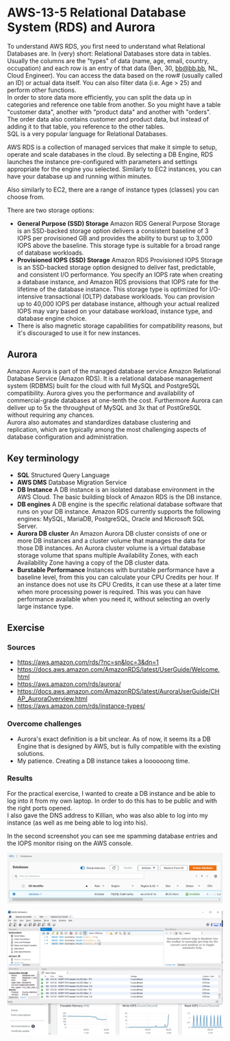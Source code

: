 # AWS-13-5 Relational Database System (RDS) and Aurora
To understand AWS RDS, you first need to understand what Relational Databases are. In (very) short: Relational Databases store data in tables. Usually the columns are the "types" of data (name, age, email, country, occupation) and each row is an entry of that data (Ben, 30, bb@bb.bb, NL, Cloud Engineer). You can access the data based on the row# (usually called an ID) or actual data itself. You can also filter data (i.e. Age > 25) and perform other functions.  
In order to store data more efficiently, you can split the data up in categories and reference one table from another. So you might have a table "customer data", another with "product data" and another with "orders". The order data also contains customer and product data, but instead of adding it to that table, you reference to the other tables.  
SQL is a very popular language for Relational Databases.  
  
AWS RDS is a collection of managed services that make it simple to setup, operate and scale databases in the cloud. By selecting a DB Engine, RDS launches the instance pre-configured with parameters and settings appropriate for the engine you selected. Similarly to EC2 instances, you can have your database up and running within minutes.  
  
Also similarly to EC2, there are a range of instance types (classes) you can choose from.

There are two storage options:
- **General Purpose (SSD) Storage** Amazon RDS General Purpose Storage is an SSD-backed storage option delivers a consistent baseline of 3 IOPS per provisioned GB and provides the ability to burst up to 3,000 IOPS above the baseline. This storage type is suitable for a broad range of database workloads.
- **Provisioned IOPS (SSD) Storage** Amazon RDS Provisioned IOPS Storage is an SSD-backed storage option designed to deliver fast, predictable, and consistent I/O performance. You specify an IOPS rate when creating a database instance, and Amazon RDS provisions that IOPS rate for the lifetime of the database instance. This storage type is optimized for I/O-intensive transactional (OLTP) database workloads. You can provision up to 40,000 IOPS per database instance, although your actual realized IOPS may vary based on your database workload, instance type, and database engine choice.
- There is also magnetic storage capabilities for compatibility reasons, but it's discouraged to use it for new instances.

## Aurora
Amazon Aurora is part of the managed database service Amazon Relational Database Service (Amazon RDS). It is a relational database management system (RDBMS) built for the cloud with full MySQL and PostgreSQL compatibility. Aurora gives you the performance and availability of commercial-grade databases at one-tenth the cost. Furthermore Aurora can deliver up to 5x the throughput of MySQL and 3x that of PostGreSQL without requiring any chances.  
Aurora also automates and standardizes database clustering and replication, which are typically among the most challenging aspects of database configuration and administration.


## Key terminology
- **SQL** Structured Query Language
- **AWS DMS** Database Migration Service
- **DB Instance** A DB instance is an isolated database environment in the AWS Cloud. The basic building block of Amazon RDS is the DB instance.
- **DB engines** A DB engine is the specific relational database software that runs on your DB instance. Amazon RDS currently supports the following engines: MySQL, MariaDB, PostgreSQL, Oracle and Microsoft SQL Server.
- **Aurora DB cluster** An Amazon Aurora DB cluster consists of one or more DB instances and a cluster volume that manages the data for those DB instances. An Aurora cluster volume is a virtual database storage volume that spans multiple Availability Zones, with each Availability Zone having a copy of the DB cluster data.
- **Burstable Performance** Instances with burstable performance have a baseline level, from this you can calculate your CPU Credits per hour. If an instance does not use its CPU Credits, it can use these at a later time when more processing power is required. This was you can have performance available when you need it, without selecting an overly large instance type.
  

## Exercise
### Sources
- https://aws.amazon.com/rds/?nc=sn&loc=3&dn=1
- https://docs.aws.amazon.com/AmazonRDS/latest/UserGuide/Welcome.html
- https://aws.amazon.com/rds/aurora/
- https://docs.aws.amazon.com/AmazonRDS/latest/AuroraUserGuide/CHAP_AuroraOverview.html
- https://aws.amazon.com/rds/instance-types/

### Overcome challenges
- Aurora's exact definition is a bit unclear. As of now, it seems its a DB Engine that is designed by AWS, but is fully compatible with the existing solutions.
- My patience. Creating a DB instance takes a loooooong time.

### Results
For the practical exercise, I wanted to create a DB instance and be able to log into it from my own laptop. In order to do this has to be public and with the right ports opened.  
I also gave the DNS address to Killian, who was also able to log into my instance (as well as me being able to log into his).
  
In the second screenshot you can see me spamming database entries and the IOPS monitor rising on the AWS console.  
  
![AWS-13-5 DB](../00_includes/CLOUD02/AWS-13-5-1.png)  
  
![AWS-13-5 DB and Workbench](../00_includes/CLOUD02/AWS-13-5-2.png)  